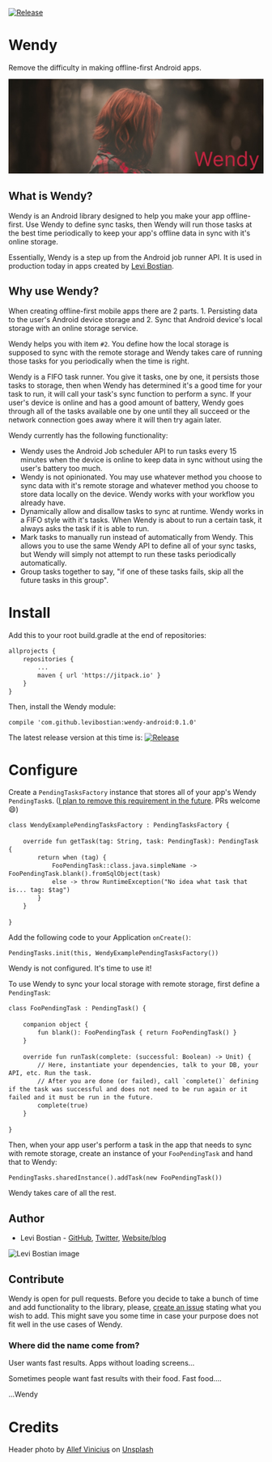 [![Release](https://jitpack.io/v/levibostian/Wendy-Android.svg)](https://jitpack.io/#levibostian/Wendy-Android)

# Wendy

Remove the difficulty in making offline-first Android apps.

![](misc/wendy_logo.jpg)

## What is Wendy?

Wendy is an Android library designed to help you make your app offline-first. Use Wendy to define sync tasks, then Wendy will run those tasks at the best time periodically to keep your app's offline data in sync with it's online storage.

Essentially, Wendy is a step up from the Android job runner API. It is used in production today in apps created by [Levi Bostian](https://levibostian.com).

## Why use Wendy?

When creating offline-first mobile apps there are 2 parts. 1. Persisting data to the user's Android device storage and 2. Sync that Android device's local storage with an online storage service.

Wendy helps you with item `#2`. You define how the local storage is supposed to sync with the remote storage and Wendy takes care of running those tasks for you periodically when the time is right.

Wendy is a FIFO task runner. You give it tasks, one by one, it persists those tasks to storage, then when Wendy has determined it's a good time for your task to run, it will call your task's sync function to perform a sync. If your user's device is online and has a good amount of battery, Wendy goes through all of the tasks available one by one until they all succeed or the network connection goes away where it will then try again later.

Wendy currently has the following functionality:

* Wendy uses the Android Job scheduler API to run tasks every 15 minutes when the device is online to keep data in sync without using the user's battery too much.
* Wendy is not opinionated. You may use whatever method you choose to sync data with it's remote storage and whatever method you choose to store data locally on the device. Wendy works with your workflow you already have.
* Dynamically allow and disallow tasks to sync at runtime. Wendy works in a FIFO style with it's tasks. When Wendy is about to run a certain task, it always asks the task if it is able to run.
* Mark tasks to manually run instead of automatically from Wendy. This allows you to use the same Wendy API to define all of your sync tasks, but Wendy will simply not attempt to run these tasks periodically automatically.
* Group tasks together to say, "if one of these tasks fails, skip all the future tasks in this group".

# Install

Add this to your root build.gradle at the end of repositories:

```
allprojects {
	repositories {
		...
		maven { url 'https://jitpack.io' }
	}
}
```

Then, install the Wendy module:

```
compile 'com.github.levibostian:wendy-android:0.1.0'
```

The latest release version at this time is: [![Release](https://jitpack.io/v/levibostian/Wendy-Android.svg)](https://jitpack.io/#levibostian/Wendy-Android)

# Configure

Create a `PendingTasksFactory` instance that stores all of your app's Wendy `PendingTask`s. ([I plan to remove this requirement in the future](https://github.com/levibostian/Wendy-Android/issues/17). PRs welcome 😄)

```
class WendyExamplePendingTasksFactory : PendingTasksFactory {

    override fun getTask(tag: String, task: PendingTask): PendingTask {
        return when (tag) {
            FooPendingTask::class.java.simpleName -> FooPendingTask.blank().fromSqlObject(task)
            else -> throw RuntimeException("No idea what task that is... tag: $tag")
        }
    }

}
```

Add the following code to your Application `onCreate()`:

```
PendingTasks.init(this, WendyExamplePendingTasksFactory())
```

Wendy is not configured. It's time to use it!

To use Wendy to sync your local storage with remote storage, first define a `PendingTask`:

```
class FooPendingTask : PendingTask() {

    companion object {
        fun blank(): FooPendingTask { return FooPendingTask() }
    }

    override fun runTask(complete: (successful: Boolean) -> Unit) {
        // Here, instantiate your dependencies, talk to your DB, your API, etc. Run the task.
        // After you are done (or failed), call `complete()` defining if the task was successful and does not need to be run again or it failed and it must be run in the future.
        complete(true)
    }

}
```

Then, when your app user's perform a task in the app that needs to sync with remote storage, create an instance of your `FooPendingTask` and hand that to Wendy:

```
PendingTasks.sharedInstance().addTask(new FooPendingTask())
```

Wendy takes care of all the rest.

## Author

* Levi Bostian - [GitHub](https://github.com/levibostian), [Twitter](https://twitter.com/levibostian), [Website/blog](http://levibostian.com)

![Levi Bostian image](https://gravatar.com/avatar/22355580305146b21508c74ff6b44bc5?s=250)

## Contribute

Wendy is open for pull requests. Before you decide to take a bunch of time and add functionality to the library, please, [create an issue](https://github.com/levibostian/Wendy-Android/issues/new) stating what you wish to add. This might save you some time in case your purpose does not fit well in the use cases of Wendy.

### Where did the name come from?

User wants fast results. Apps without loading screens...

Sometimes people want fast results with their food. Fast food....

...Wendy

# Credits

Header photo by [Allef Vinicius](https://unsplash.com/photos/FPDGV38N2mo?utm_source=unsplash&utm_medium=referral&utm_content=creditCopyText) on [Unsplash](https://unsplash.com/search/photos/red-head?utm_source=unsplash&utm_medium=referral&utm_content=creditCopyText)
